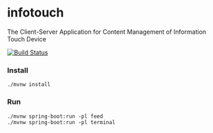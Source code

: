 # infotouch
The Client-Server Application for Content Management of Information Touch Device

[![Build Status](https://travis-ci.org/holuhoev/infotouch.svg?branch=master)](https://travis-ci.org/holuhoev/infotouch)

### Install
```shell
./mvnw install
```
### Run
```shell
./mvnw spring-boot:run -pl feed
./mvnw spring-boot:run -pl terminal
```

